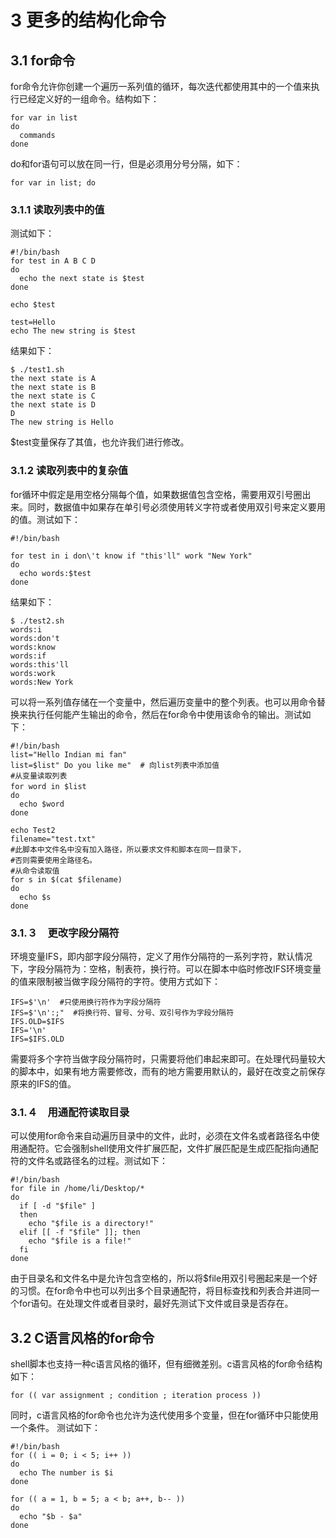 # 3 更多的结构化命令
## 3.1 for命令
for命令允许你创建一个遍历一系列值的循环，每次迭代都使用其中的一个值来执行已经定义好的一组命令。结构如下：
```
for var in list
do
  commands
done
```
do和for语句可以放在同一行，但是必须用分号分隔，如下：
```
for var in list; do
```
### 3.1.1 读取列表中的值
测试如下：
```
#!/bin/bash
for test in A B C D
do
  echo the next state is $test
done

echo $test

test=Hello
echo The new string is $test
```
结果如下：
```
$ ./test1.sh
the next state is A
the next state is B
the next state is C
the next state is D
D
The new string is Hello
```
$test变量保存了其值，也允许我们进行修改。
### 3.1.2 读取列表中的复杂值
for循环中假定是用空格分隔每个值，如果数据值包含空格，需要用双引号圈出来。同时，数据值中如果存在单引号必须使用转义字符或者使用双引号来定义要用的值。测试如下：
```
#!/bin/bash

for test in i don\'t know if "this'll" work "New York"
do
  echo words:$test
done
```
结果如下：
```
$ ./test2.sh
words:i
words:don't
words:know
words:if
words:this'll
words:work
words:New York
```
可以将一系列值存储在一个变量中，然后遍历变量中的整个列表。也可以用命令替换来执行任何能产生输出的命令，然后在for命令中使用该命令的输出。测试如下：
```
#!/bin/bash
list="Hello Indian mi fan"
list=$list" Do you like me"  # 向list列表中添加值
#从变量读取列表
for word in $list　　　
do
  echo $word
done

echo Test2
filename="test.txt"
#此脚本中文件名中没有加入路径，所以要求文件和脚本在同一目录下，
#否则需要使用全路径名。
#从命令读取值
for s in $(cat $filename)
do
  echo $s
done
```
### 3.1.３　更改字段分隔符
环境变量IFS，即内部字段分隔符，定义了用作分隔符的一系列字符，默认情况下，字段分隔符为：空格，制表符，换行符。可以在脚本中临时修改IFS环境变量的值来限制被当做字段分隔符的字符。使用方式如下：
```
IFS=$'\n'  #只使用换行符作为字段分隔符
IFS=$'\n':;"  #将换行符、冒号、分号、双引号作为字段分隔符
IFS.OLD=$IFS
IFS='\n'
IFS=$IFS.OLD
```
需要将多个字符当做字段分隔符时，只需要将他们串起来即可。在处理代码量较大的脚本中，如果有地方需要修改，而有的地方需要用默认的，最好在改变之前保存原来的IFS的值。
### 3.1.４　用通配符读取目录
可以使用for命令来自动遍历目录中的文件，此时，必须在文件名或者路径名中使用通配符。它会强制shell使用文件扩展匹配，文件扩展匹配是生成匹配指向通配符的文件名或路径名的过程。测试如下：
```
#!/bin/bash
for file in /home/li/Desktop/*
do
  if [ -d "$file" ]
  then
    echo "$file is a directory!"
  elif [[ -f "$file" ]]; then
    echo "$file is a file!"
  fi
done
```
由于目录名和文件名中是允许包含空格的，所以将$file用双引号圈起来是一个好的习惯。在for命令中也可以列出多个目录通配符，将目标查找和列表合并进同一个for语句。在处理文件或者目录时，最好先测试下文件或目录是否存在。
## 3.2 C语言风格的for命令
shell脚本也支持一种c语言风格的循环，但有细微差别。c语言风格的for命令结构如下：
```
for (( var assignment ; condition ; iteration process ))
```
同时，c语言风格的for命令也允许为迭代使用多个变量，但在for循环中只能使用一个条件。
测试如下：
```
#!/bin/bash
for (( i = 0; i < 5; i++ ))
do
  echo The number is $i
done

for (( a = 1, b = 5; a < b; a++, b-- ))
do
  echo "$b - $a"
done
```
